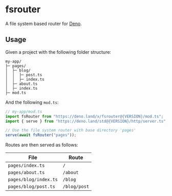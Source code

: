 # fsrouter

A file system based router for [Deno](https://deno.land).

## Usage

Given a project with the following folder structure:

```
my-app/
├─ pages/
│  ├─ blog/
│  │  ├─ post.ts
│  │  ├─ index.ts
│  ├─ about.ts
│  ├─ index.ts
├─ mod.ts
```

And the following `mod.ts`:

```typescript
// my-app/mod.ts
import fsRouter from "https://deno.land/x/fsrouter@{VERSION}/mod.ts";
import { serve } from "https://deno.land/std@{VERSION}/http/server.ts";

// Use the file system router with base directory 'pages'
serve(await fsRouter("pages"));
```

Routes are then served as follows:

| File                  | Route        |
| --------------------- | ------------ |
| `pages/index.ts`      | `/`          |
| `pages/about.ts`      | `/about`     |
| `pages/blog/index.ts` | `/blog`      |
| `pages/blog/post.ts`  | `/blog/post` |
